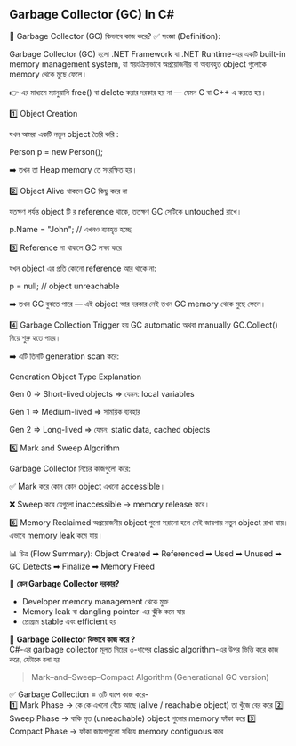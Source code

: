 ## Garbage Collector (GC) In C#

🧹 Garbage Collector (GC) কিভাবে কাজ করে?
✅ সংজ্ঞা (Definition):

Garbage Collector (GC) হলো .NET Framework বা .NET Runtime-এর একটি built-in memory management system, যা স্বয়ংক্রিয়ভাবে অপ্রয়োজনীয় বা অব্যবহৃত object গুলোকে memory থেকে মুছে ফেলে।

👉 এর মাধ্যমে ম্যানুয়ালি free() বা delete করার দরকার হয় না — যেমন C বা C++ এ করতে হয়।

1️⃣ Object Creation

যখন আমরা একটি নতুন object তৈরি করি :

Person p = new Person();

➡️ তখন তা Heap memory তে সংরক্ষিত হয়।

2️⃣ Object Alive থাকলে GC কিছু করে না

যতক্ষণ পর্যন্ত object টি র reference থাকে, ততক্ষণ GC সেটিকে untouched রাখে।

p.Name = "John"; // এখনও ব্যবহৃত হচ্ছে

3️⃣ Reference না থাকলে GC লক্ষ্য করে

যখন object এর প্রতি কোনো reference আর থাকে না:

p = null; // object unreachable

➡️ তখন GC বুঝতে পারে — এই object আর দরকার নেই তখন GC memory থেকে মুছে ফেলে।

4️⃣ Garbage Collection Trigger হয় GC automatic অথবা manually GC.Collect() দিয়ে শুরু হতে পারে।

➡️ এটি তিনটি generation scan করে:

Generation Object Type Explanation

Gen 0 => Short-lived objects => যেমন: local variables

Gen 1 => Medium-lived => সাময়িক ব্যবহার

Gen 2 => Long-lived => যেমন: static data, cached objects

5️⃣ Mark and Sweep Algorithm

Garbage Collector নিচের কাজগুলো করে:

✅ Mark করে কোন কোন object এখনো accessible।

❌ Sweep করে যেগুলো inaccessible → memory release করে।

6️⃣ Memory Reclaimed অপ্রয়োজনীয় object গুলো সরানো হলে সেই জায়গায় নতুন object রাখা যায়। এভাবে memory leak কমে যায়।

📊 চিত্র (Flow Summary):
Object Created ➡ Referenced ➡ Used ➡ Unused ➡ GC Detects ➡ Finalize ➡ Memory Freed



🔷 <b> কেন Garbage Collector দরকার? </b> 

 * Developer memory management থেকে মুক্ত
 * Memory leak বা dangling pointer-এর ঝুঁকি কমে যায়
 * প্রোগ্রাম stable এবং efficient হয়

🔷 <b>Garbage Collector কিভাবে কাজ করে ? </b> <br> 
C#-এর garbage collector মূলত নিচের ৩-ধাপের classic algorithm-এর উপর ভিত্তি করে কাজ করে, যেটাকে বলা হয়
> Mark–and–Sweep–Compact Algorithm (Generational GC version)

✅ Garbage Collection = ৩টি ধাপে কাজ করে-  <br>
1️⃣ Mark Phase → কে কে এখনো বেঁচে আছে (alive / reachable object) তা খুঁজে বের করে
2️⃣ Sweep Phase → বাকি মৃত (unreachable) object গুলোর memory ফাঁকা করে
3️⃣ Compact Phase → ফাঁকা জায়গাগুলো সরিয়ে memory contiguous করে
 

